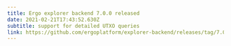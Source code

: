 ```yaml
---
title: Ergo explorer backend 7.0.0 released
date: 2021-02-21T17:43:52.630Z
subtitle: support for detailed UTXO queries
link: https://github.com/ergoplatform/explorer-backend/releases/tag/7.0.0
---
```


